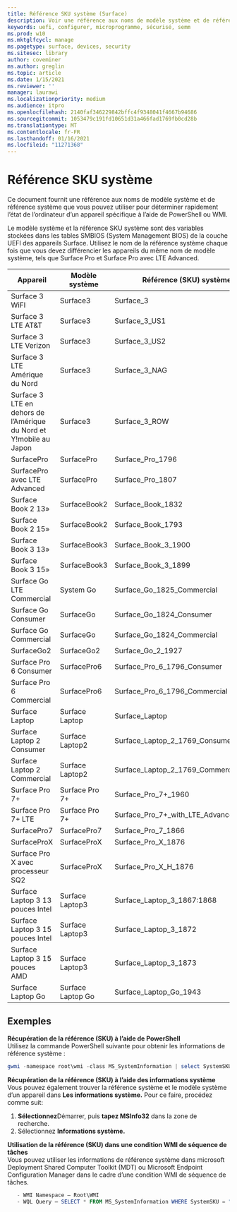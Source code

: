 ```yaml
---
title: Référence SKU système (Surface)
description: Voir une référence aux noms de modèle système et de référence du système.
keywords: uefi, configurer, microprogramme, sécurisé, semm
ms.prod: w10
ms.mktglfcycl: manage
ms.pagetype: surface, devices, security
ms.sitesec: library
author: coveminer
ms.author: greglin
ms.topic: article
ms.date: 1/15/2021
ms.reviewer: ''
manager: laurawi
ms.localizationpriority: medium
ms.audience: itpro
ms.openlocfilehash: 2140faf346229842bffc4f9348041f4667b94686
ms.sourcegitcommit: 1053479c191fd10651d31a466fad1769fb0cd28b
ms.translationtype: MT
ms.contentlocale: fr-FR
ms.lasthandoff: 01/16/2021
ms.locfileid: "11271368"
---
```

# Référence SKU système

Ce document fournit une référence aux noms de modèle système et de référence système que vous pouvez utiliser pour déterminer rapidement l’état de l’ordinateur d’un appareil spécifique à l’aide de PowerShell ou WMI.

Le modèle système et la référence SKU système sont des variables stockées dans les tables SMBIOS (System Management BIOS) de la couche UEFI des appareils Surface. Utilisez le nom de la référence système chaque fois que vous devez différencier les appareils du même nom de modèle système, tels que Surface Pro et Surface Pro avec LTE Advanced.

| Appareil   | Modèle système | Référence (SKU) système       |
| ---------- | ----------- | -------------- |
| Surface 3 WiFI                                               | Surface3        | Surface_3                        |
| Surface 3 LTE AT&T                                           | Surface3        | Surface_3_US1                    |
| Surface 3 LTE Verizon                                        | Surface3        | Surface_3_US2                    |
| Surface 3 LTE Amérique du Nord                                  | Surface3        | Surface_3_NAG                    |
| Surface 3 LTE en dehors de l’Amérique du Nord et Y!mobile au Japon | Surface3        | Surface_3_ROW                    |
| SurfacePro                                                  | SurfacePro      | Surface_Pro_1796                 |
| SurfacePro avec LTE Advanced                                | SurfacePro      | Surface_Pro_1807                 |
| Surface Book 2 13»                                        | SurfaceBook2   | Surface_Book_1832                |
| Surface Book 2 15»                                        | SurfaceBook2   | Surface_Book_1793                |
| Surface Book 3 13»                                        | SurfaceBook3   | Surface_Book_3_1900                |
| Surface Book 3 15»                                        | SurfaceBook3   | Surface_Book_3_1899
| Surface Go LTE Commercial | System Go | Surface_Go_1825_Commercial |
| Surface Go Consumer                                          | SurfaceGo       | Surface_Go_1824_Consumer         |
| Surface Go Commercial                                        | SurfaceGo       | Surface_Go_1824_Commercial       |
| SurfaceGo2                                                 | SurfaceGo2     | Surface_Go_2_1927                |
| Surface Pro 6 Consumer                                       | SurfacePro6    | Surface_Pro_6_1796_Consumer      |
| Surface Pro 6 Commercial                                     | SurfacePro6    | Surface_Pro_6_1796_Commercial    |
| Surface Laptop                                               | Surface Laptop   | Surface_Laptop                   |
| Surface Laptop 2 Consumer                                    | Surface Laptop2 | Surface_Laptop_2_1769_Consumer   |
| Surface Laptop 2 Commercial                                  | Surface Laptop2 | Surface_Laptop_2_1769_Commercial |
| Surface Pro 7+                                               | Surface Pro 7+ | Surface_Pro_7+_1960|
| Surface Pro 7+ LTE                                           | Surface Pro 7+ | Surface_Pro_7+_with_LTE_Advanced_1961|
| SurfacePro7                 | SurfacePro7    | Surface_Pro_7_1866         |
| SurfaceProX                 | SurfaceProX    | Surface_Pro_X_1876         |
| Surface Pro X avec processeur SQ2                | SurfaceProX    | Surface_Pro_X_H_1876        |
| Surface Laptop 3 13 pouces Intel | Surface Laptop3 | Surface_Laptop_3_1867:1868 |
| Surface Laptop 3 15 pouces Intel | Surface Laptop3 | Surface_Laptop_3_1872      |
| Surface Laptop 3 15 pouces AMD   | Surface Laptop3 | Surface_Laptop_3_1873      | 
| Surface Laptop Go  | Surface Laptop Go | Surface_Laptop_Go_1943      | 

## Exemples 

**Récupération de la référence (SKU) à l’aide de PowerShell**  
Utilisez la commande PowerShell suivante pour obtenir les informations de référence système :

 ``` powershell  
gwmi -namespace root\wmi -class MS_SystemInformation | select SystemSKU 
```

**Récupération de la référence (SKU) à l’aide des informations système**  
Vous pouvez également trouver la référence système et le modèle système d’un appareil dans **Les informations système.** Pour ce faire, procédez comme suit:

1. **Sélectionnez**Démarrer, puis **tapez MSInfo32** dans la zone de recherche.  
1. Sélectionnez **Informations système.**

**Utilisation de la référence (SKU) dans une condition WMI de séquence de tâches**  
Vous pouvez utiliser les informations de référence système dans microsoft Deployment Shared Computer Toolkit (MDT) ou Microsoft Endpoint Configuration Manager dans le cadre d’une condition WMI de séquence de tâches.

 ``` powershell  
    - WMI Namespace – Root\WMI
    - WQL Query – SELECT * FROM MS_SystemInformation WHERE SystemSKU = "Surface_Pro_1796"
 ``` 
